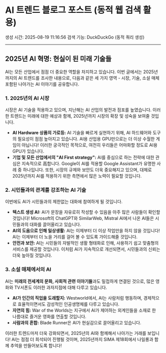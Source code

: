 # AI 트렌드 블로그 포스트 (동적 웹 검색 활용)
생성 시간: 2025-08-19 11:16:56
검색 기능: DuckDuckGo (동적 쿼리 생성)

---

2025년 AI 혁명: 현실이 된 미래 기술들
------------------------------------

 AI는 모든 산업에서 점점 더 중요한 역할을 차지하고 있습니다. 이번 글에서는 2025년까지의 AI 트렌드를 조사한 내용으로, 다음과 같은 세 가지 영역 - 시장, 기술, 소설 매체 포함된 나아가는 AI 이야기를 공유합니다.

### 1. 2025년의 AI 시장
시장은 AI 기술을 적용하고 있으며, 지난해는 AI 산업의 발전과 점포를 높였습니다. 이러한 트렌드는 미래에 대한 예상과 함께, 2025년까지 시장의 확장 및 성숙을 보여줄 것입니다.

- **AI Hardware 상품의 가로등:** AI 기술을 빠르게 실현하기 위해, AI 하드웨어와 도구의 필요성이 점점 높아지고 있습니다. AI용 산업용 GPU만으로는 더 이상 수월한 게임이 아닙니다! 이러한 궁극적인 목적으로, 여전히 우리들은 어마화할 정도로 AI용 GPU가 있습니다.
- **기업 및 모든 산업에서의 "AI First strategy":** AI를 중심으로 하는 전략에 대한 관심은 지속적으로 高합니다. Google이 AI를 적용할 Google Assistant가 유명한 사례 중 하나입니다. 또한, 시장의 규제와 보안도 더욱 중요해지고 있으며, 대체로 2025년까지 AI를 적용하기 위한 측면에서 많은 노력이 필요할 것입니다.

### 2. 시민들과의 관계를 강조하는 AI 기술
이번에도 AI가 시민들과의 제한없는 대화에 참여하게 될 것입니다.

- **텍스트 생성 AI:** AI가 문장을 자유로히 작성할 수 있음을 아주 많은 사람들이 확인할 것입니다! Microsoft의 ChatGPT와 SimilarWeb, Mistral AI에서 나온 AI들은 시민들과의 대화를 끌어올리고 있습니다.
- **AI의 도움으로 인해 일상생활:** AI는 이제부터 더 이상 작업만을 하지 않을 것입니다! AI는 이제부터 더 노을 거리를 걸어 볼 수 있도록 가이드해줄 것입니다.
- **안전과 보안:** AI는 시민들의 자발적인 생활 형태화로 인해, 사용하기 쉽고 맞춤형의 서비스를 제공할 것입니다. 이처럼 AI가 지속적으로 개선되면서, 시민들과의 신뢰는 더욱 높아질 것입니다.

### 3. 소설 매체에서의 AI
AI는 **미래의 전세계의 문화, 사회적 관련 이야기들**과도 밀접하게 연결된 것으로, 많은 영화와 TV서폰도 이러한 과자지점에 대해 다루고 있습니다.

- **AI가 인간의 직업을 도래할지:** Westworld에서, AI는 사람처럼 행동하며, 경제적으로 효율적이면서도 감성적인 인공생명체를 다루고 있습니다.
- **자연의 힘:** War of the Worlds는 지구에서 AI가 제어하는 외계인들을 소재로 한 나름대로 즐거운 영화를 연출할 것입니다.
- **사람과의 혼합:** Blade Runner은 AI가 현실감으로 끌어올리고 있습니다.

이러한 트렌드마저 더욱 강화되면서, 2025년의 AI와 함께해서 나아가는 거래를 보입니다! AI는 점점 더 희석되어 진행될 것이며, 2025년까지 SIMA 제18회에서 나일롱과 함께 추억을 만들어보도록 합니다!